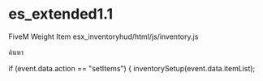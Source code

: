 # es_extended1.1

FiveM Weight Item
esx_inventoryhud/html/js/inventory.js

ค้นหา 

 if (event.data.action == "setItems") {
        inventorySetup(event.data.itemList);
